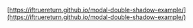 [https://iftruereturn.github.io/modal-double-shadow-example/](https://iftruereturn.github.io/modal-double-shadow-example/)
